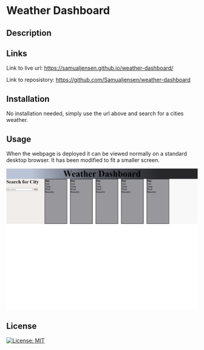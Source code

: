# Weather Dashboard

## Description

## Links

Link to live url: https://samualjensen.github.io/weather-dashboard/

Link to reposistory: https://github.com/Samualjensen/weather-dashboard

## Installation

No installation needed, simply use the url above and search for a cities weather.

## Usage 

When the webpage is deployed it can be viewed normally on a standard desktop browser. It has been modified to fit a smaller screen.

![img](/assets/images/samualjensen.github.io_weather-dashboard_.png)

## License

[![License: MIT](https://img.shields.io/badge/License-MIT-yellow.svg)](https://opensource.org/licenses/MIT)